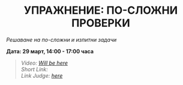 <h1 align="center">УПРАЖНЕНИЕ: ПО-СЛОЖНИ ПРОВЕРКИ</h1>
<i>Решаване на по-сложни и изпитни задачи</i>
<br>

<p><b>Дата: 29 март, 14:00 - 17:00 часа</b></p>

<blockquote>
    <i>
        Video: <a href="#">Will be here</a>
    </i>
    <br>
    <i>
        Short Link:
    </i>
    <br>
    <i>
        Link Judge: <a href="https://judge.softuni.bg/Contests/Practice/Index/1162#0">here</a>
    </i>
</blockquote>
